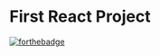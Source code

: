 # First React Project
[![forthebadge](https://forthebadge.com/images/badges/built-with-love.svg)](https://forthebadge.com)

